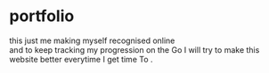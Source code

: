 # portfolio
this just me making myself recognised online  
and to keep tracking my progression on the Go
I will try to make this website better everytime I get time To .
